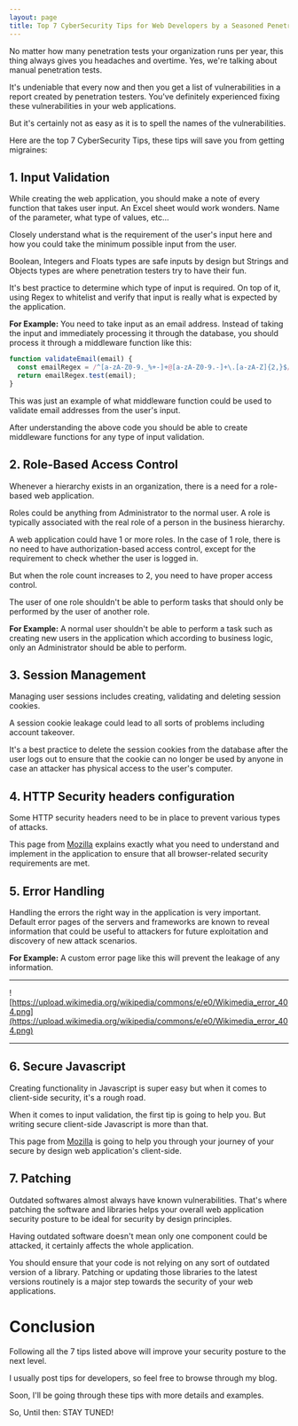 ```yaml
---
layout: page
title: Top 7 CyberSecurity Tips for Web Developers by a Seasoned Penetration Tester
---
```



No matter how many penetration tests your organization runs per year, this thing always gives you headaches and overtime. Yes, we're talking about manual penetration tests.

It's undeniable that every now and then you get a list of vulnerabilities in a report created by penetration testers. You've definitely experienced fixing these vulnerabilities in your web applications.

But it's certainly not as easy as it is to spell the names of the vulnerabilities.

Here are the top 7 CyberSecurity Tips, these tips will save you from getting migraines:

## 1. Input Validation

While creating the web application, you should make a note of every function that takes user input. An Excel sheet would work wonders. Name of the parameter, what type of values, etc...

Closely understand what is the requirement of the user's input here and how you could take the minimum possible input from the user.

Boolean, Integers and Floats types are safe inputs by design but Strings and Objects types are where penetration testers try to have their fun.

It's best practice to determine which type of input is required. On top of it, using Regex to whitelist and verify that input is really what is expected by the application.

**For Example:** You need to take input as an email address. Instead of taking the input and immediately processing it through the database, you should process it through a middleware function like this:
```js
function validateEmail(email) {
  const emailRegex = /^[a-zA-Z0-9._%+-]+@[a-zA-Z0-9.-]+\.[a-zA-Z]{2,}$/;
  return emailRegex.test(email);
}
```

This was just an example of what middleware function could be used to validate email addresses from the user's input.

After understanding the above code you should be able to create middleware functions for any type of input validation.

## 2. Role-Based Access Control

Whenever a hierarchy exists in an organization, there is a need for a role-based web application.

Roles could be anything from Administrator to the normal user. A role is typically associated with the real role of a person in the business hierarchy.

A web application could have 1 or more roles. In the case of 1 role, there is no need to have authorization-based access control, except for the requirement to check whether the user is logged in.

But when the role count increases to 2, you need to have proper access control.

The user of one role shouldn't be able to perform tasks that should only be performed by the user of another role.

**For Example:** A normal user shouldn't be able to perform a task such as creating new users in the application which according to business logic, only an Administrator should be able to perform.



## 3. Session Management

Managing user sessions includes creating, validating and deleting session cookies.

A session cookie leakage could lead to all sorts of problems including account takeover.

It's a best practice to delete the session cookies from the database after the user logs out to ensure that the cookie can no longer be used by anyone in case an attacker has physical access to the user's computer.


## 4. HTTP Security headers configuration

Some HTTP security headers need to be in place to prevent various types of attacks.

This page from [Mozilla](https://infosec.mozilla.org/guidelines/web_security) explains exactly what you need to understand and implement in the application to ensure that all browser-related security requirements are met.


## 5. Error Handling
Handling the errors the right way in the application is very important. Default error pages of the servers and frameworks are known to reveal information that could be useful to attackers for future exploitation and discovery of new attack scenarios.


**For Example:** A custom error page like this will prevent the leakage of any information.

***

![https://upload.wikimedia.org/wikipedia/commons/e/e0/Wikimedia_error_404.png](https://upload.wikimedia.org/wikipedia/commons/e/e0/Wikimedia_error_404.png)

***

## 6. Secure Javascript
Creating functionality in Javascript is super easy but when it comes to client-side security, it's a rough road.

When it comes to input validation, the first tip is going to help you. But writing secure client-side Javascript is more than that.

This page from [Mozilla](https://developer.mozilla.org/en-US/docs/Web/Security) is going to help you through your journey of your secure by design web application's client-side.


## 7. Patching
Outdated softwares almost always have known vulnerabilities. That's where patching the software and libraries helps your overall web application security posture to be ideal for security by design principles.

Having outdated software doesn't mean only one component could be attacked, it certainly affects the whole application.

You should ensure that your code is not relying on any sort of outdated version of a library. Patching or updating those libraries to the latest versions routinely is a major step towards the security of your web applications.


# Conclusion
Following all the 7 tips listed above will improve your security posture to the next level.

I usually post tips for developers, so feel free to browse through my blog.

Soon, I'll be going through these tips with more details and examples.

So, Until then: STAY TUNED!